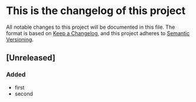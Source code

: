 # This is the changelog of this project

All notable changes to this project will be documented in this file. The format is based
on [Keep a Changelog](https://keepachangelog.com/en/1.0.0/), and this project adheres
to [Semantic Versioning](https://semver.org/spec/v2.0.0.html).

## [Unreleased]

### Added

- first
- second
